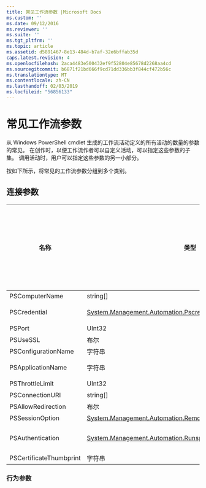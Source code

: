 ```yaml
---
title: 常见工作流参数 |Microsoft Docs
ms.custom: ''
ms.date: 09/12/2016
ms.reviewer: ''
ms.suite: ''
ms.tgt_pltfrm: ''
ms.topic: article
ms.assetid: d5891467-8e13-484d-b7af-32e6bffab35d
caps.latest.revision: 4
ms.openlocfilehash: 2aca4483e500432ef9f52804e85678d2268aa4cd
ms.sourcegitcommit: b6871f21bd666f9cd71dd336bb3f844cf472b56c
ms.translationtype: MT
ms.contentlocale: zh-CN
ms.lasthandoff: 02/03/2019
ms.locfileid: "56856133"
---
```

# <a name="common-workflow-parameters"></a>常见工作流参数

从 Windows PowerShell cmdlet 生成的工作流活动定义的所有活动的数量的参数的常见。 在创作时，以便工作流作者可以自定义活动，可以指定这些参数的子集。 调用活动时，用户可以指定这些参数的另一小部分。

按如下所示，将常见的工作流参数分组到多个类别。

## <a name="connectivity-parameters"></a>连接参数

|名称|类型|描述|可以指定在执行时的最终用户？|可以通过工作流编写者在创作时指定？|可以指定在实例化的工作流编写者？|
|----------|----------|-----------------|-----------------------------------------------------|------------------------------------------------------------|-----------------------------------------------------------|
|PSComputerName|string[]|要为其启动作业的计算机名称的列表。|是|是|是|
|PSCredential|[System.Management.Automation.Pscredential](/dotnet/api/System.Management.Automation.PSCredential)|要使用的身份验证凭据以登录到由 PSComputerName 参数指定的计算机。 此参数是指定 PSComputerName 时才有效。|是|是|是|
|PSPort|UInt32|要用于运行工作流的端口。|是|是|是|
|PSUseSSL|布尔|使用安全套接字层 (SSL) 协议来建立安全连接到远程计算机以运行工作流。|是|是|是|
|PSConfigurationName|字符串|用于运行工作流的会话配置。|是|是|是|
|PSApplicationName|字符串|工作流执行的连接 URI 的应用程序名称部分。 仅当未使用 ConnectionURI 参数时，请使用此参数。|是|是|是|
|PSThrottleLimit|UInt32|最大并发连接可以建立运行工作流数。|是|TBD|是|
|PSConnectionURI|string[]|为交互式会话用于运行工作流中指定的终结点的完全限定 Uri 的数组。|是|是|是|
|PSAllowRedirection|布尔|指定是否允许此连接到备用 URI 以运行工作流重定向。|是|是|是|
|PSSessionOption|[System.Management.Automation.Remoting.Pssessionoption](/dotnet/api/System.Management.Automation.Remoting.PSSessionOption)|用于运行工作流会话的高级的选项。|是|是|是|
|PSAuthentication|[System.Management.Automation.Runspaces.Authenticationmechanism](/dotnet/api/System.Management.Automation.Runspaces.AuthenticationMechanism)|值为[System.Management.Automation.Runspaces.Authenticationmechanism](/dotnet/api/System.Management.Automation.Runspaces.AuthenticationMechanism)枚举，用于指定用来对用户的凭据进行身份验证的身份验证机制。|是|是|是|
|PSCertificateThumbprint|字符串|数字公钥证书 (X509) 有权运行工作流的用户帐户。|是|是|是|

### <a name="behavior-parameters"></a>行为参数